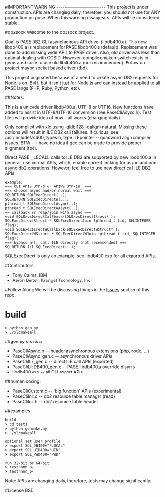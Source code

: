#IMPORTANT WARNING -------------------------
This project is under construction. APIs are changing daily, therefore, you should not use for ANY production purpose. 
When this warning disappears, APIs will be considered stable.


#db2sock
Welcome to the db2sock project.  

Goal is PASE DB2 CLI asynchronous API driver (libdb400.a).
This new libdb400.a is replacement for PASE libdb400.a (default).
Replacement was done to add missing wide APIs to PASE driver.
Also, old driver was less than optimal dealing with CCSID.
However, compile chicken switch exists in generated code to use old libdb400.a (not recommended).
Follow on project maybe socket based driver (tbd).

This project originated because of a need to create async DB2 requests for Node.js on IBM i, 
but it isn't just for Node.js and can instead be applied to all PASE langs (PHP, Ruby, Python, etc).

##Notes:

This is a unicode driver libdb400.a, UTF-8 or UTF16. 
New functions have added to assist in UTF-8/UTF-16 conversion (see PaseCliAsync.h).
Test files will provide idea of how it all works (changing daily).

Only compiled with xlc using -qldbl128 -qalign=natural. 
Missing these options will result in ILE DB2 call failures.
if curious, see /usr/include/as400_types.h, type ILEpointer -- quadword align compiler issues.
BTW -- i have no idea if gcc can be made to provide proper alignment (tbd).

Direct PASE _ILECALL calls to ILE DB2 are supported by new libdb400.a 
In general, use normal APIs, which, enable correct locking for async and non-async db2 operations.
However, feel free to use new direct call ILE DB2 APIs. 
```
example:
=== CLI APIs UTF-8 or APIWs UTF-16  ===
=== choose async and/or normal wait === 
SQLRETURN SQLExecDirect(..);
SQLRETURN SQLExecDirectW(..);
pthread_t SQLExecDirectAsync(..);
pthread_t SQLExecDirectWAsync(..);
== callback or reap/join with async ===
void SQLExecDirectCallback(SQLExecDirectStruct* );
SQLExecDirectStruct * SQLExecDirectJoin (pthread_t tid, SQLINTEGER flag);
void SQLExecDirectWCallback(SQLExecDirectWStruct* );
SQLExecDirectWStruct * SQLExecDirectWJoin (pthread_t tid, SQLINTEGER flag);
=== bypass all, call ILE directly (not recommended) ===
SQLRETURN ILE_SQLExecDirect(..);
```
SQLExecDirect is only an example,
see libdb400.exp for all exported APIs.


#Contributors
- Tony Cairns, IBM
- Aaron Bartell, Krengel Technology, Inc.

#Follow Along
We will be discussing things in the [Issues](http://bit.ly/db2sock-issues) section of this repo.  

# build
```
> python gen.py
> ./xlcmakeall
```

##gen.py creates: 
- PaseCliAsync.h         -- header asynchronous extensions (php, node, ...)
- PaseCliAsync_gen.c     -- asynchronous driver APIs
- PaseCliILE_gen.c       -- direct ILE call APIs (exported)
- PaseCliLibDB400_gen.c  -- PASE libdb400.a override dlsyms
- libdb400.exp           -- all CLI export APIs

##human coding:
- PaseCliCustom.c        -- 'big function' APIs (experimental)
- PaseCliInit.c          -- db2 resource table manager (read)
- PaseCliInit.h          -- db2 resource table header

##examples
```
build
> cd tests
> python genmake.py
> ./xlcmakeall

optional set user profile
> export SQL_DB400="*LOCAL"
> export SQL_UID400="UID"
> export SQL_PWD400="PWD"

run 32-bit or 64-bit
> testnnnn_32
> testnnnn_64
```
Note: APIs are changing daily, therefore, tests may change significantly.


#License
BSD

